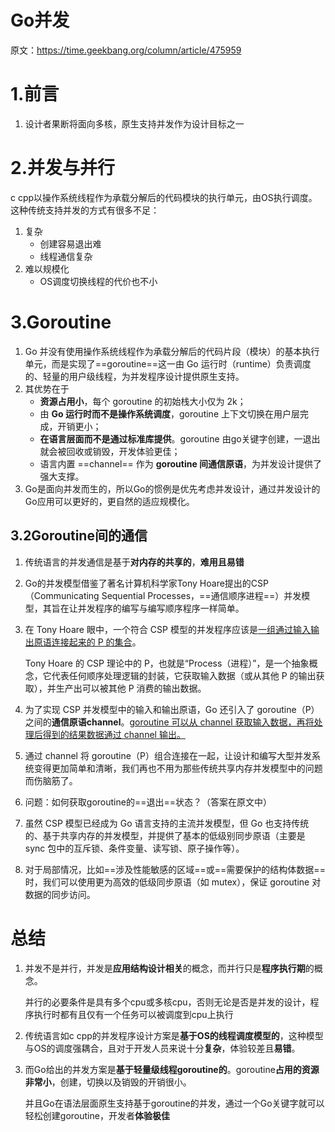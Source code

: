 # Go并发

原文：https://time.geekbang.org/column/article/475959

# 1.前言

1. 设计者果断将面向多核，原生支持并发作为设计目标之一



# 2.并发与并行

c cpp以操作系统线程作为承载分解后的代码模块的执行单元，由OS执行调度。这种传统支持并发的方式有很多不足：

1. 复杂
   + 创建容易退出难
   + 线程通信复杂
2. 难以规模化
   + OS调度切换线程的代价也不小



# 3.Goroutine

1. Go 并没有使用操作系统线程作为承载分解后的代码片段（模块）的基本执行单元，而是实现了==goroutine==这一由 Go 运行时（runtime）负责调度的、轻量的用户级线程，为并发程序设计提供原生支持。
2. 其优势在于
   + **资源占用小**，每个 goroutine 的初始栈大小仅为 2k；
   + 由 **Go 运行时而不是操作系统调度**，goroutine 上下文切换在用户层完成，开销更小；
   + **在语言层面而不是通过标准库提供**。goroutine 由go关键字创建，一退出就会被回收或销毁，开发体验更佳；
   + 语言内置 ==channel== 作为 **goroutine 间通信原语**，为并发设计提供了强大支撑。
3. Go是面向并发而生的，所以Go的惯例是优先考虑并发设计，通过并发设计的Go应用可以更好的，更自然的适应规模化。



## 3.2Goroutine间的通信

1. 传统语言的并发通信是基于**对内存的共享的**，**难用且易错**

2. Go的并发模型借鉴了著名计算机科学家Tony Hoare提出的CSP（Communicating Sequential Processes，==通信顺序进程==）并发模型，其旨在让并发程序的编写与编写顺序程序一样简单。

3. 在 Tony Hoare 眼中，一个符合 CSP 模型的并发程序应该是<u>一组通过输入输出原语连接起来的 P 的集合</u>。

   Tony Hoare 的 CSP 理论中的 P，也就是“Process（进程）”，是一个抽象概念，它代表任何顺序处理逻辑的封装，它获取输入数据（或从其他 P 的输出获取），并生产出可以被其他 P 消费的输出数据。

4. 为了实现 CSP 并发模型中的输入和输出原语，Go 还引入了 goroutine（P）之间的**通信原语channel**。<u>goroutine 可以从 channel 获取输入数据，再将处理后得到的结果数据通过 channel 输出。</u>

5. 通过 channel 将 goroutine（P）组合连接在一起，让设计和编写大型并发系统变得更加简单和清晰，我们再也不用为那些传统共享内存并发模型中的问题而伤脑筋了。

6. 问题：如何获取goroutine的==退出==状态？（答案在原文中）



1. 虽然 CSP 模型已经成为 Go 语言支持的主流并发模型，但 Go 也支持传统的、基于共享内存的并发模型，并提供了基本的低级别同步原语（主要是 sync 包中的互斥锁、条件变量、读写锁、原子操作等）。
2. 对于局部情况，比如==涉及性能敏感的区域==或==需要保护的结构体数据==时，我们可以使用更为高效的低级同步原语（如 mutex），保证 goroutine 对数据的同步访问。



# 总结

1. 并发不是并行，并发是**应用结构设计相关**的概念，而并行只是**程序执行期**的概念。

   并行的必要条件是具有多个cpu或多核cpu，否则无论是否是并发的设计，程序执行时都有且仅有一个任务可以被调度到cpu上执行

2. 传统语言如c cpp的并发程序设计方案是**基于OS的线程调度模型的**，这种模型与OS的调度强耦合，且对于开发人员来说十分**复杂**，体验较差且**易错**。

3. 而Go给出的并发方案是**基于轻量级线程goroutine的**。goroutine**占用的资源非常小**，创建，切换以及销毁的开销很小。

   并且Go在语法层面原生支持基于goroutine的并发，通过一个Go关键字就可以轻松创建goroutine，开发者**体验极佳**